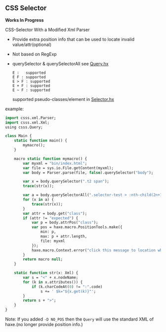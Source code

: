 CSS Selector
--------

**Works In Progress**

CSS-Selector With a Modified Xml Parser

* Provide extra position info that can be used to locate invalid value/attr(optional)

* Not based on RegExp

* querySelector & querySelectorAll see [Query.hx](csss/Query.hx?ts=4)

  ```
  E :   supported
  E F : supported
  E > F : supported
  E + F : supported
  E ~ F : supported
  ```

  supported pseudo-classes/element in [Selector.hx](csss/Selector.hx?ts=4#L535-L550)


example:

```haxe
import csss.xml.Parser;
import csss.xml.Xml;
using csss.Query;

class Main {
    static function main() {
        mymacro();
    }

    macro static function mymacro() {
        var myxml = "bin/index.html";
        var file = sys.io.File.getContent(myxml);
        var body = Parser.parse(file, false).querySelector("body");

        var x = body.querySelector(".t2 span");
        trace(str(x));

        var a = body.querySelectorAll(".selector-test > :nth-child(2n+1)");
        for (x in a) {
            trace(str(x));
        }
        var attr = body.get("class");
        if (attr != "expected") {
            var p = body.attrPos("class");
            var pos = haxe.macro.PositionTools.make({
                min: p,
                max: p + attr.length,
                file: myxml
            });
            haxe.macro.Context.error("click this message to location where the error occurred.", pos);
        }
        return macro null;
    }

    static function str(x: Xml) {
        var s = "<" + x.nodeName;
        for (k in x.attributes()) {
            if (k.charCodeAt(0) != ":".code)
                s += ' $k="${x.get(k)}"';
        }
        return s + ">";
    }
}
```

Note: If you added `-D NO_POS` then the `Query` will use the standard XML of haxe.(no longer provide position info.)



